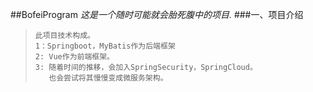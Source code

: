 ##BofeiProgram
*这是一个随时可能就会胎死腹中的项目.*
###一、项目介绍
>     此项目技术构成。
>     1：Springboot，MyBatis作为后端框架
>     2: Vue作为前端框架。
>     3: 随着时间的推移，会加入SpringSecurity，SpringCloud。
>        也会尝试将其慢慢变成微服务架构。

